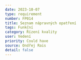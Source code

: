 ```yaml
---
date: 2023-10-07
type: requirement
number: FP014
title: Seznam nápravných opatření
tags: Funkční
category: Řízení kvality
user: Vedení
priority: Could have
source: Ondřej Rais
detail: false
---
```


